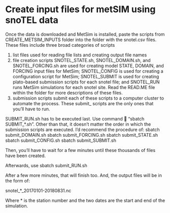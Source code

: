 # Create input files for metSIM using snoTEL data

Once the data is downloaded and MetSim is installed, paste the scripts from CREATE_METSIM_INPUTS folder into the folder with the snotel.csv files. These files include three broad categories of scripts 
1) list files used for reading file lists and creating output file names 
2) file creation scripts SNOTEL_STATE.sh, SNOTEL_DOMAIN.sh, and SNOTEL_FORCING.sh are used for creating model STATE, DOMAIN, and FORCING input files for MetSim; SNOTEL_CONFIG is used for creating a configuration script for MetSim; SNOTEL_SUBMIT is used for creating plato-based submission scripts for each snotel file; and SNOTEL_RUN runs MetSim simulations for each snotel site. Read the READ.ME file within the folder for more descriptions of these files.
3) submission scripts submit each of these scripts to a computer cluster to automate the process. These submit_ scripts are the only ones that you’ll have to run.

SUBMIT_RUN.sh has to be executed last. Use command  “sbatch SUBMIT_*.sh”. Other than that, it doesn’t matter the order in which the submission scripts are executed. I’d recommend the procedure of:
sbatch submit_DOMAIN.sh
sbatch submit_FORCING.sh
sbatch submit_STATE.sh
sbatch submit_CONFIG.sh
sbatch submit_SUBMIT.sh

Then, you’ll have to wait for a few minutes until these thousands of files have been created.

Afterwards, use
sbatch submit_RUN.sh

After a few more minutes, that will finish too. And, the output files will be in the form of:

snotel_*_20170101-20180831.nc

Where * is the station number and the two dates are the start and end of the simulation. 

